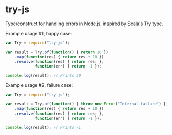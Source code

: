 # try-js
Type/construct for handling errors in Node.js, inspired by Scala's Try type.

Example usage #1, happy case:
```javascript
var Try = require("try-js");

var result = Try.of(function() { return 10 })
    .map(function(res) { return res + 10 })
    .resolve(function(res) { return res; },
             function(err) { return -1 });

console.log(result); // Prints 20
```

Example usage #2, failure case:
```javascript
var Try = require("try-js");

var result = Try.of(function() { throw new Error("Internal failure") })
    .map(function(res) { return res + 10 })
    .resolve(function(res) { return res; },
             function(err) { return -1 });

console.log(result); // Prints -1
```